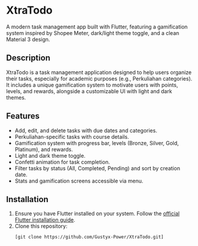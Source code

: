 # XtraTodo
A modern task management app built with Flutter, featuring a gamification system inspired by Shopee Meter, dark/light theme toggle, and a clean Material 3 design.


## Description
XtraTodo is a task management application designed to help users organize their tasks, especially for academic purposes (e.g., Perkuliahan categories). It includes a unique gamification system to motivate users with points, levels, and rewards, alongside a customizable UI with light and dark themes.

## Features
- Add, edit, and delete tasks with due dates and categories.
- Perkuliahan-specific tasks with course details.
- Gamification system with progress bar, levels (Bronze, Silver, Gold, Platinum), and rewards.
- Light and dark theme toggle.
- Confetti animation for task completion.
- Filter tasks by status (All, Completed, Pending) and sort by creation date.
- Stats and gamification screens accessible via menu.

## Installation
1. Ensure you have Flutter installed on your system. Follow the [official Flutter installation guide](https://flutter.dev/docs/get-started/install).
2. Clone this repository:
   ```bash
   [git clone https://github.com/Gustyx-Power/XtraTodo.git]
